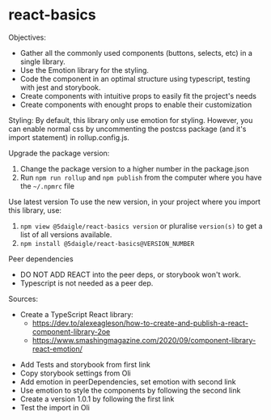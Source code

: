 # react-basics

Objectives:
* Gather all the commonly used components (buttons, selects, etc) in a single library.
* Use the Emotion library for the styling.
* Code the component in an optimal structure using typescript, testing with jest and storybook.
* Create components with intuitive props to easily fit the project's needs
* Create components with enought props to enable their customization

Styling:
By default, this library only use emotion for styling. However, you can enable normal css by
uncommenting the postcss package (and it's import statement) in rollup.config.js.

Upgrade the package version:
1. Change the package version to a higher number in the package.json
2. Run `npm run rollup` and `npm publish` from the computer where you have the `~/.npmrc` file

Use latest version
To use the new version, in your project where you import this library, use: 
1. `npm view @5daigle/react-basics version` or pluralise `version(s)` to get a list of all versions available.
2. `npm install @5daigle/react-basics@VERSION_NUMBER`

Peer dependencies
* DO NOT ADD REACT into the peer deps, or storybook won't work.
* Typescript is not needed as a peer dep.

Sources: 
* Create a TypeScript React library: 
  * https://dev.to/alexeagleson/how-to-create-and-publish-a-react-component-library-2oe
  * https://www.smashingmagazine.com/2020/09/component-library-react-emotion/


- Add Tests and storybook from first link
- Copy storybook settings from Oli
- Add emotion in peerDependencies, set emotion with second link
- Use emotion to style the components by following the second link
- Create a version 1.0.1 by following the first link
- Test the import in Oli

